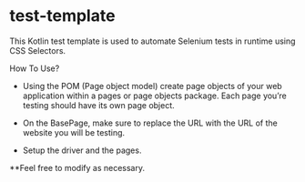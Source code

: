 # test-template
This Kotlin test template is used to automate Selenium tests in runtime using CSS Selectors. 


How To Use? 

- Using the POM (Page object model) create page objects of your web application within a pages or page objects package. Each page you’re testing should have its own page object.

- On the BasePage, make sure to replace the URL with the URL of the website you will be testing. 

- Setup the driver and the pages. 

**Feel free to modify as necessary. 

